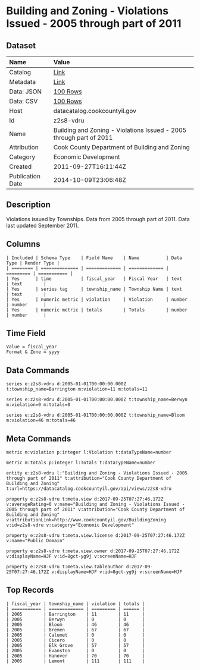 # Building and Zoning - Violations Issued - 2005 through part of 2011

## Dataset

| Name | Value |
| :--- | :---- |
| Catalog | [Link](https://catalog.data.gov/dataset/building-and-zoning-violations-issued-2005-through-part-of-2011-da8d1) |
| Metadata | [Link](https://datacatalog.cookcountyil.gov/api/views/z2s8-vdru) |
| Data: JSON | [100 Rows](https://datacatalog.cookcountyil.gov/api/views/z2s8-vdru/rows.json?max_rows=100) |
| Data: CSV | [100 Rows](https://datacatalog.cookcountyil.gov/api/views/z2s8-vdru/rows.csv?max_rows=100) |
| Host | datacatalog.cookcountyil.gov |
| Id | z2s8-vdru |
| Name | Building and Zoning - Violations Issued - 2005 through part of 2011 |
| Attribution | Cook County Department of Building and Zoning |
| Category | Economic Development |
| Created | 2011-09-27T16:11:44Z |
| Publication Date | 2014-10-09T23:06:48Z |

## Description

Violations issued by Townships. Data from 2005 through part of 2011. Data last updated September 2011.

## Columns

```ls
| Included | Schema Type    | Field Name    | Name          | Data Type | Render Type |
| ======== | ============== | ============= | ============= | ========= | =========== |
| Yes      | time           | fiscal_year   | Fiscal Year   | text      | text        |
| Yes      | series tag     | township_name | Township Name | text      | text        |
| Yes      | numeric metric | violation     | Violation     | number    | number      |
| Yes      | numeric metric | totals        | Totals        | number    | number      |
```

## Time Field

```ls
Value = fiscal_year
Format & Zone = yyyy
```

## Data Commands

```ls
series e:z2s8-vdru d:2005-01-01T00:00:00.000Z t:township_name=Barrington m:violation=11 m:totals=11

series e:z2s8-vdru d:2005-01-01T00:00:00.000Z t:township_name=Berwyn m:violation=0 m:totals=0

series e:z2s8-vdru d:2005-01-01T00:00:00.000Z t:township_name=Bloom m:violation=46 m:totals=46
```

## Meta Commands

```ls
metric m:violation p:integer l:Violation t:dataTypeName=number

metric m:totals p:integer l:Totals t:dataTypeName=number

entity e:z2s8-vdru l:"Building and Zoning - Violations Issued - 2005 through part of 2011" t:attribution="Cook County Department of Building and Zoning" t:url=https://datacatalog.cookcountyil.gov/api/views/z2s8-vdru

property e:z2s8-vdru t:meta.view d:2017-09-25T07:27:46.172Z v:averageRating=0 v:name="Building and Zoning - Violations Issued - 2005 through part of 2011" v:attribution="Cook County Department of Building and Zoning" v:attributionLink=http://www.cookcountyil.gov/BuildingZoning v:id=z2s8-vdru v:category="Economic Development"

property e:z2s8-vdru t:meta.view.license d:2017-09-25T07:27:46.172Z v:name="Public Domain"

property e:z2s8-vdru t:meta.view.owner d:2017-09-25T07:27:46.172Z v:displayName=HJF v:id=8gct-yg9j v:screenName=HJF

property e:z2s8-vdru t:meta.view.tableauthor d:2017-09-25T07:27:46.172Z v:displayName=HJF v:id=8gct-yg9j v:screenName=HJF
```

## Top Records

```ls
| fiscal_year | township_name | violation | totals | 
| =========== | ============= | ========= | ====== | 
| 2005        | Barrington    | 11        | 11     | 
| 2005        | Berwyn        | 0         | 0      | 
| 2005        | Bloom         | 46        | 46     | 
| 2005        | Bremen        | 67        | 67     | 
| 2005        | Calumet       | 0         | 0      | 
| 2005        | Cicero        | 0         | 0      | 
| 2005        | Elk Grove     | 57        | 57     | 
| 2005        | Evanston      | 0         | 0      | 
| 2005        | Hanover       | 70        | 70     | 
| 2005        | Lemont        | 111       | 111    | 
```